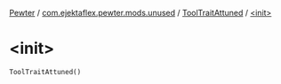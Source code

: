 [Pewter](../../index.md) / [com.ejektaflex.pewter.mods.unused](../index.md) / [ToolTraitAttuned](index.md) / [&lt;init&gt;](./-init-.md)

# &lt;init&gt;

`ToolTraitAttuned()`